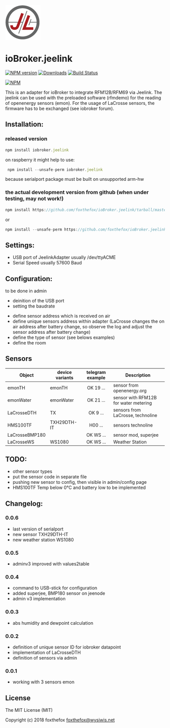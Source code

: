 ![Logo](admin/jeelab_logo.png)
# ioBroker.jeelink
[![NPM version](http://img.shields.io/npm/v/iobroker.jeelink.svg)](https://www.npmjs.com/package/iobroker.jeelink)
[![Downloads](https://img.shields.io/npm/dm/iobroker.jeelink.svg)](https://www.npmjs.com/package/iobroker.jeelink)
[![Build Status](https://travis-ci.org/foxthefox/ioBroker.jeelink.svg?branch=master)](https://travis-ci.org/foxthefox/ioBroker.jeelink)

[![NPM](https://nodei.co/npm/iobroker.jeelink.png?downloads=true)](https://nodei.co/npm/iobroker.jeelink/)

This is an adapter for ioBroker to integrate RFM12B/RFM69 via Jeelink.
The jeelink can be used with the preloaded software (rfmdemo) for the reading of openenergy sensors (emon).
For the usage of LaCrosse sensors, the firmware has to be exchanged (see iobroker forum).

## Installation:
### released version
```javascript
npm install iobroker.jeelink
```
on raspberry it might help to use:
```javascript
 npm install --unsafe-perm iobroker.jeelink
 ```
 because serialport package must be built on unsupported arm-hw 

### the actual development version from github (when under testing, may not work!)
```javascript
npm install https://github.com/foxthefox/ioBroker.jeelink/tarball/master --production
```
or
```javascript
npm install --unsafe-perm https://github.com/foxthefox/ioBroker.jeelink/tarball/master --production
```
## Settings:
- USB port of JeelinkAdapter usually /dev/ttyACME
- Serial Speed usually 57600 Baud

## Configuration:
to be done in admin
* deinition of the USB port
* setting the baudrate
- define sensor address which is received on air
- define unique sensors address within adapter (LaCrosse changes the on air address after battery change, so observe the log and adjust the sensor address after battery change)
- define the type of sensor (see belows examples)
- define the room

## Sensors
|Object|device variants|telegram example|Description|
|--------|-------|:-:|--------|
|emonTH|emonTH|OK 19 ...|sensor from openenergy.org|
|emonWater|emonWater|OK 21 ... |sensor with RFM12B for water metering|
|LaCrosseDTH |TX|OK 9 ... |sensors from LaCrosse, technoline|
|HMS100TF |TXH29DTH-IT|H00 ... |sensors technoline|
|LaCrosseBMP180||OK WS ... |sensor mod, superjee|
|LaCrosseWS|WS1080|OK WS ... |Weather Station|

## TODO:
* other sensor types
* put the sensor code in separate file
* pushing new sensor to config, then visible in admin/config page
* HMS100TF Temp below 0°C and battery low to be implemented


## Changelog:

### 0.0.6
* last version of serialport
* new sensor TXH29DTH-IT
* new weather station WS1080

### 0.0.5
* adminv3 improved with values2table

### 0.0.4
* command to USB-stick for configuration
* added superjee, BMP180 sensor on jeenode
* admin v3 implementation

### 0.0.3
* abs humidity and dewpoint calculation

### 0.0.2
* definition of unique sensor ID for iobroker datapoint
* implementation of LaCrosseDTH
* definition of sensors via admin

### 0.0.1
* working with 3 sensors emon

## License

The MIT License (MIT)

Copyright (c) 2018 foxthefox <foxthefox@wysiwis.net>
